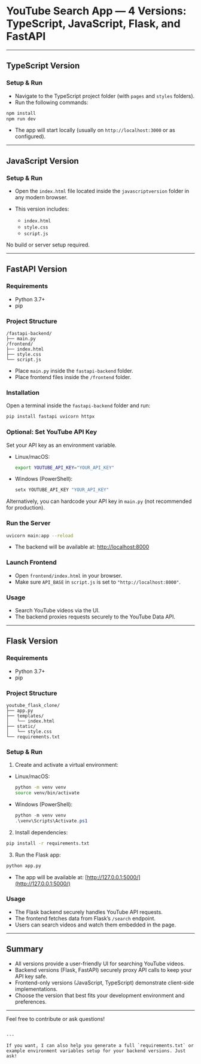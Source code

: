 
# YouTube Search App — 4 Versions: TypeScript, JavaScript, Flask, and FastAPI

---

## TypeScript Version

### Setup & Run

- Navigate to the TypeScript project folder (with `pages` and `styles` folders).
- Run the following commands:

```bash
npm install
npm run dev
````

* The app will start locally (usually on `http://localhost:3000` or as configured).

---

## JavaScript Version

### Setup & Run

* Open the `index.html` file located inside the `javascriptversion` folder in any modern browser.
* This version includes:

  * `index.html`
  * `style.css`
  * `script.js`

No build or server setup required.

---

## FastAPI Version

### Requirements

* Python 3.7+
* pip

### Project Structure

```
/fastapi-backend/
├── main.py
/frontend/
├── index.html
├── style.css
└── script.js
```

* Place `main.py` inside the `fastapi-backend` folder.
* Place frontend files inside the `/frontend` folder.

### Installation

Open a terminal inside the `fastapi-backend` folder and run:

```bash
pip install fastapi uvicorn httpx
```

### Optional: Set YouTube API Key

Set your API key as an environment variable.

* Linux/macOS:

  ```bash
  export YOUTUBE_API_KEY="YOUR_API_KEY"
  ```

* Windows (PowerShell):

  ```powershell
  setx YOUTUBE_API_KEY "YOUR_API_KEY"
  ```

Alternatively, you can hardcode your API key in `main.py` (not recommended for production).

### Run the Server

```bash
uvicorn main:app --reload
```

* The backend will be available at: [http://localhost:8000](http://localhost:8000)

### Launch Frontend

* Open `frontend/index.html` in your browser.
* Make sure `API_BASE` in `script.js` is set to `"http://localhost:8000"`.

### Usage

* Search YouTube videos via the UI.
* The backend proxies requests securely to the YouTube Data API.

---

## Flask Version

### Requirements

* Python 3.7+
* pip

### Project Structure

```
youtube_flask_clone/
├── app.py
├── templates/
│   └── index.html
├── static/
│   └── style.css
└── requirements.txt
```

### Setup & Run

1. Create and activate a virtual environment:

* Linux/macOS:

  ```bash
  python -m venv venv
  source venv/bin/activate
  ```

* Windows (PowerShell):

  ```powershell
  python -m venv venv
  .\venv\Scripts\Activate.ps1
  ```

2. Install dependencies:

```bash
pip install -r requirements.txt
```

3. Run the Flask app:

```bash
python app.py
```

* The app will be available at: [http://127.0.0.1:5000/](http://127.0.0.1:5000/)

### Usage

* The Flask backend securely handles YouTube API requests.
* The frontend fetches data from Flask’s `/search` endpoint.
* Users can search videos and watch them embedded in the page.

---

## Summary

* All versions provide a user-friendly UI for searching YouTube videos.
* Backend versions (Flask, FastAPI) securely proxy API calls to keep your API key safe.
* Frontend-only versions (JavaScript, TypeScript) demonstrate client-side implementations.
* Choose the version that best fits your development environment and preferences.

---

Feel free to contribute or ask questions!

```

---

If you want, I can also help you generate a full `requirements.txt` or example environment variables setup for your backend versions. Just ask!
```
